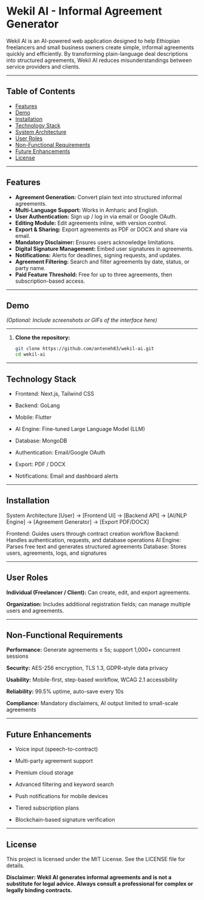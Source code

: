 # Wekil AI - Informal Agreement Generator

Wekil AI is an AI-powered web application designed to help Ethiopian freelancers and small business owners create simple, informal agreements quickly and efficiently. By transforming plain-language deal descriptions into structured agreements, Wekil AI reduces misunderstandings between service providers and clients.

---

## Table of Contents
- [Features](#features)
- [Demo](#demo)
- [Installation](#installation)
- [Technology Stack](#technology-stack)
- [System Architecture](#system-architecture)
- [User Roles](#user-roles)
- [Non-Functional Requirements](#non-functional-requirements)
- [Future Enhancements](#future-enhancements)
- [License](#license)

---

## Features
- **Agreement Generation:** Convert plain text into structured informal agreements.
- **Multi-Language Support:** Works in Amharic and English.
- **User Authentication:** Sign up / log in via email or Google OAuth.
- **Editing Module:** Edit agreements inline, with version control.
- **Export & Sharing:** Export agreements as PDF or DOCX and share via email.
- **Mandatory Disclaimer:** Ensures users acknowledge limitations.
- **Digital Signature Management:** Embed user signatures in agreements.
- **Notifications:** Alerts for deadlines, signing requests, and updates.
- **Agreement Filtering:** Search and filter agreements by date, status, or party name.
- **Paid Feature Threshold:** Free for up to three agreements, then subscription-based access.

---

## Demo
*(Optional: Include screenshots or GIFs of the interface here)*

---

1. **Clone the repository:**
   ```bash
   git clone https://github.com/anteneh83/wekil-ai.git
   cd wekil-ai
    ```
---

## Technology Stack

- Frontend: Next.js, Tailwind CSS

- Backend: GoLang  

- Mobile: Flutter

- AI Engine: Fine-tuned Large Language Model (LLM)

- Database: MongoDB

- Authentication: Email/Google OAuth

- Export: PDF / DOCX

- Notifications: Email and dashboard alerts

---

## Installation

System Architecture
[User] → [Frontend UI] → [Backend API] → [AI/NLP Engine] → [Agreement Generator] → [Export PDF/DOCX]

Frontend: Guides users through contract creation workflow
Backend: Handles authentication, requests, and database operations
AI Engine: Parses free text and generates structured agreements
Database: Stores users, agreements, logs, and signatures

---

## User Roles

**Individual (Freelancer / Client):** Can create, edit, and export agreements.

**Organization:** Includes additional registration fields; can manage multiple users and agreements.

---

## Non-Functional Requirements

**Performance:** Generate agreements ≤ 5s; support 1,000+ concurrent sessions

**Security:** AES-256 encryption, TLS 1.3, GDPR-style data privacy

**Usability:** Mobile-first, step-based workflow, WCAG 2.1 accessibility

**Reliability:** 99.5% uptime, auto-save every 10s

**Compliance:** Mandatory disclaimers, AI output limited to small-scale agreements

---

## Future Enhancements

- Voice input (speech-to-contract)

- Multi-party agreement support

- Premium cloud storage

- Advanced filtering and keyword search

- Push notifications for mobile devices

- Tiered subscription plans

- Blockchain-based signature verification

---

## License

This project is licensed under the MIT License. See the LICENSE
 file for details.
 
**Disclaimer: Wekil AI generates informal agreements and is not a substitute for legal advice. Always consult a professional for complex or legally binding contracts.**
